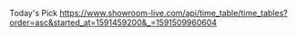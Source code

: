 Today's Pick
https://www.showroom-live.com/api/time_table/time_tables?order=asc&started_at=1591459200&_=1591509960604
